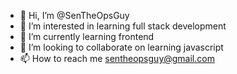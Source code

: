 - 👋 Hi, I’m @SenTheOpsGuy
- 👀 I’m interested in learning full stack development 
- 🌱 I’m currently learning frontend
- 💞️ I’m looking to collaborate on learning javascript
- 📫 How to reach me sentheopsguy@gmail.com 

<!---
SenTheOpsGuy/SenTheOpsGuy is a ✨ special ✨ repository because its `README.md` (this file) appears on your GitHub profile.
You can click the Preview link to take a look at your changes.
--->
